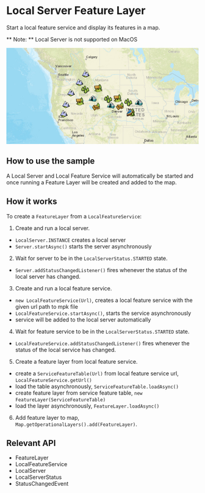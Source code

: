 # Local Server Feature Layer

Start a local feature service and display its features in a map.

** Note: ** Local Server is not supported on MacOS

![](LocalServerFeatureLayer.png)

## How to use the sample

A Local Server and Local Feature Service will automatically be started and once running a Feature Layer will be created and added to the map.

## How it works

To create a `FeatureLayer` from a `LocalFeatureService`:


1. Create and run a local server.
* `LocalServer.INSTANCE` creates a local server
* `Server.startAsync()` starts the server asynchronously
2. Wait for server to be in the  `LocalServerStatus.STARTED` state.
* `Server.addStatusChangedListener()` fires whenever the status of the local server has changed.
3. Create and run a local feature service.
* `new LocalFeatureService(Url)`, creates a local feature service with the given url path to mpk file
* `LocalFeatureService.startAsync()`, starts the service asynchronously
* service will be added to the local server automatically
4. Wait for feature service to be in the  `LocalServerStatus.STARTED` state.
* `LocalFeatureService.addStatusChangedListener()` fires whenever the status of the local service has changed.
5. Create a feature layer from local feature service.
* create a `ServiceFeatureTable(Url)` from local feature service url, `LocalFeatureService.getUrl()`
* load the table asynchronously, `ServiceFeatureTable.loadAsync()`
* create feature layer from service feature table, `new FeatureLayer(ServiceFeatureTable)`
* load the layer asynchronously, `FeatureLayer.loadAsync()`
6. Add feature layer to map, `Map.getOperationalLayers().add(FeatureLayer)`.


## Relevant API

* FeatureLayer
* LocalFeatureService
* LocalServer
* LocalServerStatus
* StatusChangedEvent


